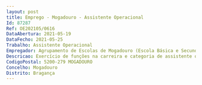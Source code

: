 ```yaml
--- 
layout: post
title: Emprego - Mogadouro - Assistente Operacional
Id: 87287
Ref: OE202105/0616
DataAbertura: 2021-05-19
DataFecho: 2021-05-25
Trabalho: Assistente Operacional
Empregador: Agrupamento de Escolas de Mogadouro (Escola Básica e Secundária do Mogadouro - Sede)
Descricao: Exercício de funções na carreira e categoria de assistente operacional, atempo parcial para a realização dos serviços de limpeza e outros serviços no âmbito das funções correspondentes à categoria de assistente operacional.
CodigoPostal: 5200-279 MOGADOURO
Concelho: Mogadouro
Distrito: Bragança
--- 
```

